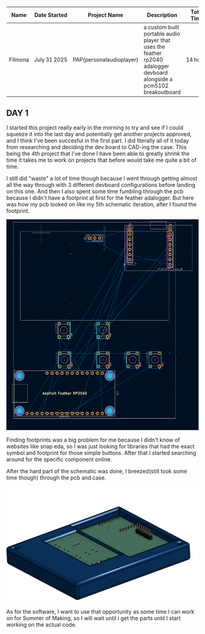 | Name    | Date Started | Project Name  | Description                                                           | Total Time |
|---------|--------------|---------------|-----------------------------------------------------------------------|------------|
| Filmona | July 31 2025 | PAP(personalaudioplayer)    | a custom built portable audio player that uses the feather rp2040 adalogger devboard alongside a pcm5102 breakoutboard   | 14 hours |

## DAY 1

I started this project really early in the morning to try and see if I could squeeze it into the last day and potentially get another projects approved, and I think I've been succesful in the first part. I did literally all of it today from researching and deciding the dev board to CAD-ing the case. This being the 4th project that I've done I have been able to greatly shrink the time it takes me to work on projects that before would take me quite a bit of time.

I still did "waste" a lot of time though because I went through getting almost all the way through with 3 different devboard configurations before landing on this one. And then I also spent some time fumbling through the pcb because I didn't have a footprint at first for the feather adalogger. But here was how my pcb looked on like my 5th schematic iteration, after I found the footprint. 

![semi finished schematic](images/semi_finished_pcb.png)

Finding footprints was a big problem for me because I didn't know of websites like snap eda, so I was just looking for libraries that had the exact symbol and footprint for those simple buttons. After that I started searching around for the specific component online.

After the hard part of the schematic was done, I breezed(still took some time though) through the pcb and case. 

![finished_cad](images/final_cad.png)

As for the software, I want to use that opportunity as some time I can work on for Summer of Making, so I will wait until i get the parts until I start working on the actual code.
